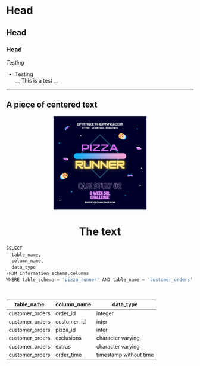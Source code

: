 # Head
## Head
### Head
*Testing*
* Testing<br>
__ This is a test __
---
<p align= "center">
    <h2>A piece of centered text</h2>
</p>

<p align="center">
  <img width="250" height="250" src="images/pizza_runner.png">
</p>
<h1><center>The text</center></h1>


```python
SELECT 
  table_name,
  column_name,
  data_type
FROM information_schema.columns
WHERE table_schema = 'pizza_runner' AND table_name = 'customer_orders'
```
<br>

| table_name    | column_name   | data_type   |
| ------------- | ------------- | ------------- |
| customer_orders | order_id  | integer  |
| customer_orders | customer_id  | inter  |
| customer_orders | pizza_id  | inter  |
| customer_orders | exclusions  | character varying  |
| customer_orders | extras  | character varying  |
| customer_orders | order_time  | timestamp without time  |



